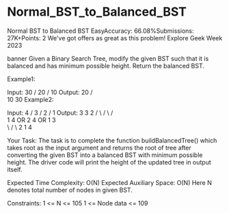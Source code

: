 # Normal_BST_to_Balanced_BST


Normal BST to Balanced BST
EasyAccuracy: 66.08%Submissions: 27K+Points: 2
We've got offers as great as this problem! Explore Geek Week 2023

banner
Given a Binary Search Tree, modify the given BST such that it is balanced and has minimum possible height. Return the balanced BST.

Example1:

Input:
       30
      /
     20
    /
   10
Output:
     20
   /   \
 10     30
Example2:

Input:
         4
        /
       3
      /
     2
    /
   1
Output:
      3            3           2
    /  \         /  \        /  \
   1    4   OR  2    4  OR  1    3   
    \          /                  \ 
     2        1                    4

Your Task:
The task is to complete the function buildBalancedTree() which takes root as the input argument and returns the root of tree after converting the given BST into a balanced BST with minimum possible height. The driver code will print the height of the updated tree in output itself.
 
Expected Time Complexity: O(N)
Expected Auxiliary Space: O(N)
Here N denotes total number of nodes in given BST.

Constraints:
1 <= N <= 105
1 <= Node data <= 109
